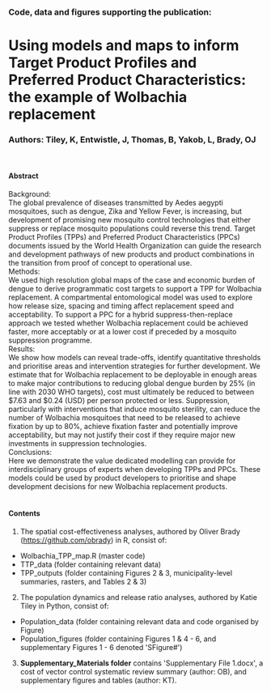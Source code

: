 ### Code, data and figures supporting the publication:
# Using models and maps to inform Target Product Profiles and Preferred Product Characteristics: the example of Wolbachia replacement
### Authors: Tiley, K, Entwistle, J, Thomas, B, Yakob, L, Brady, OJ
&nbsp; 
#### Abstract  
Background:  
The global prevalence of diseases transmitted by Aedes aegypti mosquitoes, such as dengue, Zika and Yellow Fever, is increasing, but development of promising new mosquito control technologies that either suppress or replace mosquito populations could reverse this trend. Target Product Profiles (TPPs) and Preferred Product Characteristics (PPCs) documents issued by the World Health Organization can guide the research and development pathways of new products and product combinations in the transition from proof of concept to operational use.  
Methods:  
We used high resolution global maps of the case and economic burden of dengue to derive programmatic cost targets to support a TPP for Wolbachia replacement. A compartmental entomological model was used to explore how release size, spacing and timing affect replacement speed and acceptability. To support a PPC for a hybrid suppress-then-replace approach we tested whether Wolbachia replacement could be achieved faster, more acceptably or at a lower cost if preceded by a mosquito suppression programme.  
Results:  
We show how models can reveal trade-offs, identify quantitative thresholds and prioritise areas and intervention strategies for further development. We estimate that for Wolbachia replacement to be deployable in enough areas to make major contributions to reducing global dengue burden by 25% (in line with 2030 WHO targets), cost must ultimately be reduced to between $7.63 and $0.24 (USD) per person protected or less. Suppression, particularly with interventions that induce mosquito sterility, can reduce the number of Wolbachia mosquitoes that need to be released to achieve fixation by up to 80%, achieve fixation faster and potentially improve acceptability, but may not justify their cost if they require major new investments in suppression technologies.   
Conclusions:  
Here we demonstrate the value dedicated modelling can provide for interdisciplinary groups of experts when developing TPPs and PPCs. These models could be used by product developers to prioritise and shape development decisions for new Wolbachia replacement products.  
&nbsp; 
#### Contents  
1. The spatial cost-effectiveness analyses, authored by Oliver Brady (https://github.com/obrady) in R, consist of:  
- Wolbachia_TPP_map.R (master code)  
- TTP_data (folder containing relevant data)  
- TPP_outputs (folder containing Figures 2 & 3, municipality-level summaries, rasters, and Tables 2 & 3)     
2. The population dynamics and release ratio analyses, authored by Katie Tiley in Python, consist of:  
- Population_data (folder containing relevant data and code organised by Figure)  
- Population_figures (folder containing Figures 1 & 4 - 6, and supplementary Figures 1 - 6 denoted 'SFigure#')  
3. **Supplementary_Materials folder** contains 'Supplementary File 1.docx', a cost of vector control systematic review summary (author: OB), and supplementary figures and tables (author: KT).  
&nbsp;  
